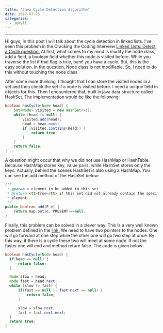 ```yaml
---
title: "Java Cycle Detection Algorithm"
date: 2017-07-25
categories: 
  - Jekyll
---
```

---

Hi guys, 
In this post I will talk about the cycle detection in linked lists. I've seen this problem in the Cracking the Coding Interview 
<a href="https://www.hackerrank.com/challenges/ctci-linked-list-cycle"> Linked Lists: Detect a Cycle question.</a> At first, what 
comes to my mind is modify the node class, add a field, a boolean field whether this node is visited before. While you traverse the list
if that flag is true, bam! you have a cycle. But, this is the easy solution. In the question, Node class is not modifiable. So, I need to
do this without touching the node class. 

After some more thinking, I thought that I can store the visited nodes in a set and then check the set if a node is visited before. 
I need a unique field in objects for this. Then I encountered that, built in java data structure called HashSet. The implementation would 
be like the following:

```java
boolean hasCycle(Node head) {
    Set<Node> visited = new HashSet<>();
    while (head != null) {
        visited.add(head);
        head = head.next;
        if (visited.contains(head)) {
            return true;
        }             
    }
    return false;
}
```

A question might occur that why we did not use HashMap or HashTable. Because HashMap stores key, value pairs, while HashSet stores only 
the keys. Actually, behind the scenes HashSet is also using a HashMap. You can see the add method of the HashSet below:

```java
/**
 * @param e element to be added to this set
 * @return <tt>true</tt> if this set did not already contain the specified
 * element
 */
public boolean add(E e) {
    return map.put(e, PRESENT)==null;
}
```

Finally, this problem can be solved in a clever way. This is a very well known problem defined in the 
<a href="https://en.wikipedia.org/wiki/Cycle_detection#Tortoise_and_hare"> link.</a> We need to have two pointers to the nodes. One 
will go forward at one step while the other one will go two step at once. By this way, if there is a cycle these two will meet at some 
node. If not the faster one will end and method return false. The code is given below:

```java
boolean hasCycle(Node head) {
  if(head == null) {
      return false;
  }

  Node slow = head;
  Node fast = head.next;    
  while (slow != fast) {
      if(fast == null || fast.next == null) {
          return false;
      }        

      slow = slow.next;
      fast = fast.next.next;
  } 
  return true;
}
```
